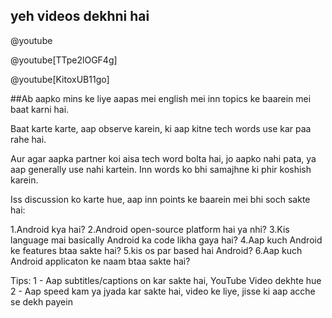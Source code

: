 ## yeh videos dekhni hai
@youtube

@youtube[TTpe2lOGF4g]

@youtube[KitoxUB11go]

##Ab aapko mins ke liye aapas mei english mei inn topics ke baarein mei baat karni hai.

Baat karte karte, aap observe karein, ki aap kitne tech words use kar paa rahe hai.

Aur agar aapka partner koi aisa tech word bolta hai, jo aapko nahi pata, ya aap generally use nahi kartein. Inn words ko bhi samajhne ki phir koshish karein.

Iss discussion ko karte hue, aap inn points ke baarein mei bhi soch sakte hai:

1.Android kya hai?
2.Android open-source platform hai ya nhi?
3.Kis language mai basically Android ka code likha gaya hai?
4.Aap kuch Android ke features btaa sakte hai?
5.kis os par based hai Android?
6.Aap kuch Android applicaton ke naam btaa sakte hai?

Tips: 1 - Aap subtitles/captions on kar sakte hai, YouTube Video dekhte hue 
      2 - Aap speed kam ya jyada kar sakte hai, video ke liye, jisse ki aap acche se dekh payein

